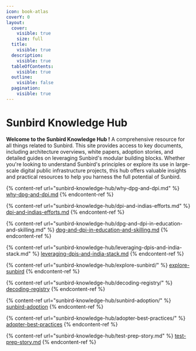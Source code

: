 ```yaml
---
icon: book-atlas
coverY: 0
layout:
  cover:
    visible: true
    size: full
  title:
    visible: true
  description:
    visible: true
  tableOfContents:
    visible: true
  outline:
    visible: false
  pagination:
    visible: true
---
```


# Sunbird Knowledge Hub

**Welcome to the Sunbird Knowledge Hub !** A comprehensive resource for all things related to Sunbird. This site provides access to key documents, including architecture overviews, white papers, adoption stories, and detailed guides on leveraging Sunbird's modular building blocks. Whether you're looking to understand Sunbird's principles or explore its use in large-scale digital public infrastructure projects, this hub offers valuable insights and practical resources to help you harness the full potential of Sunbird.



{% content-ref url="sunbird-knowledge-hub/why-dpg-and-dpi.md" %}
[why-dpg-and-dpi.md](sunbird-knowledge-hub/why-dpg-and-dpi.md)
{% endcontent-ref %}

{% content-ref url="sunbird-knowledge-hub/dpi-and-indias-efforts.md" %}
[dpi-and-indias-efforts.md](sunbird-knowledge-hub/dpi-and-indias-efforts.md)
{% endcontent-ref %}

{% content-ref url="sunbird-knowledge-hub/dpg-and-dpi-in-education-and-skilling.md" %}
[dpg-and-dpi-in-education-and-skilling.md](sunbird-knowledge-hub/dpg-and-dpi-in-education-and-skilling.md)
{% endcontent-ref %}

{% content-ref url="sunbird-knowledge-hub/leveraging-dpis-and-india-stack.md" %}
[leveraging-dpis-and-india-stack.md](sunbird-knowledge-hub/leveraging-dpis-and-india-stack.md)
{% endcontent-ref %}

{% content-ref url="sunbird-knowledge-hub/explore-sunbird/" %}
[explore-sunbird](sunbird-knowledge-hub/explore-sunbird/)
{% endcontent-ref %}

{% content-ref url="sunbird-knowledge-hub/decoding-registry/" %}
[decoding-registry](sunbird-knowledge-hub/decoding-registry/)
{% endcontent-ref %}

{% content-ref url="sunbird-knowledge-hub/sunbird-adoption/" %}
[sunbird-adoption](sunbird-knowledge-hub/sunbird-adoption/)
{% endcontent-ref %}

{% content-ref url="sunbird-knowledge-hub/adopter-best-practices/" %}
[adopter-best-practices](sunbird-knowledge-hub/adopter-best-practices/)
{% endcontent-ref %}

{% content-ref url="sunbird-knowledge-hub/test-prep-story.md" %}
[test-prep-story.md](sunbird-knowledge-hub/test-prep-story.md)
{% endcontent-ref %}
